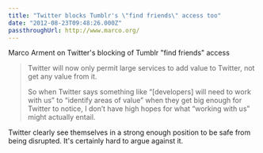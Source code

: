 ```yaml
---
title: "Twitter blocks Tumblr's \"find friends\" access too"
date: "2012-08-23T09:48:26.000Z"
passthroughUrl: http://www.marco.org/
---
```


Marco Arment on Twitter's blocking of Tumblr "find friends" access

> Twitter will now only permit large services to add value to Twitter, not get any value from it.   
>   
> So when Twitter says something like “\[developers\] will need to work with us” to “identify areas of value” when they get big enough for Twitter to notice, I don’t have high hopes for what “working with us” might actually entail. 

Twitter clearly see themselves in a strong enough position to be safe from being disrupted. It's certainly hard to argue against it.